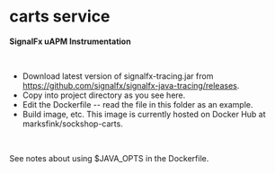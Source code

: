 # carts service

**SignalFx uAPM Instrumentation**

<br/>

- Download latest version of signalfx-tracing.jar from https://github.com/signalfx/signalfx-java-tracing/releases.
- Copy into project directory as you see here.
- Edit the Dockerfile -- read the file in this folder as an example.
- Build image, etc.  This image is currently hosted on Docker Hub at marksfink/sockshop-carts.

<br/>

See notes about using $JAVA_OPTS in the Dockerfile.
